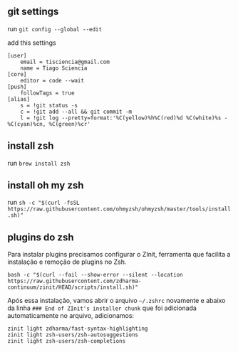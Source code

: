 ## git settings 

run `git config --global --edit`

add this settings

```
[user]
    email = tisciencia@gmail.com
    name = Tiago Sciencia
[core]
    editor = code --wait
[push]
    followTags = true
[alias]
    s = !git status -s
    c = !git add --all && git commit -m
    l = !git log --pretty=format:'%C(yellow)%h%C(red)%d %C(white)%s - %C(cyan)%cn, %C(green)%cr'
```


## install zsh

run `brew install zsh`


## install oh my zsh

run `sh -c "$(curl -fsSL https://raw.githubusercontent.com/ohmyzsh/ohmyzsh/master/tools/install.sh)"`


## plugins do zsh

Para instalar plugins precisamos configurar o ZInit, ferramenta que facilita a instalação e remoção de plugins no Zsh.

`bash -c "$(curl --fail --show-error --silent --location https://raw.githubusercontent.com/zdharma-continuum/zinit/HEAD/scripts/install.sh)"`

Após essa instalação, vamos abrir o arquivo `~/.zshrc` novamente e abaixo da linha `### End of ZInit's installer chunk` que foi adicionada automaticamente no arquivo, adicionamos:

```
zinit light zdharma/fast-syntax-highlighting
zinit light zsh-users/zsh-autosuggestions
zinit light zsh-users/zsh-completions
```
